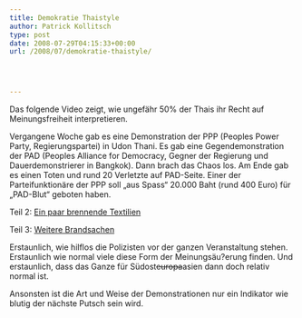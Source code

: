 ```yaml
---
title: Demokratie Thaistyle
author: Patrick Kollitsch
type: post
date: 2008-07-29T04:15:33+00:00
url: /2008/07/demokratie-thaistyle/




---
```

Das folgende Video zeigt, wie ungefähr 50% der Thais ihr Recht auf Meinungsfreiheit interpretieren. 

Vergangene Woche gab es eine Demonstration der <span class="caps">PPP</span> (Peoples Power Party, Regierungspartei) in Udon Thani. Es gab eine Gegendemonstration der <span class="caps">PAD</span> (Peoples Alliance for Democracy, Gegner der Regierung und Dauerdemonstrierer in Bangkok). Dann brach das Chaos los. Am Ende gab es einen Toten und rund 20 Verletzte auf <span class="caps">PAD</span>-Seite. Einer der Parteifunktionäre der <span class="caps">PPP</span> soll &#8222;aus Spass&#8220; 20.000 Baht (rund 400 Euro) für &#8222;<span class="caps">PAD</span>-Blut&#8220; geboten haben.



Teil 2: [Ein paar brennende Textilien][1]
  
Teil 3: [Weitere Brandsachen][2]

Erstaunlich, wie hilflos die Polizisten vor der ganzen Veranstaltung stehen. Erstaunlich wie normal viele diese Form der Meinungsäu?erung finden. Und erstaunlich, dass das Ganze für Südost<del>europa</del>asien dann doch relativ normal ist. 

Ansonsten ist die Art und Weise der Demonstrationen nur ein Indikator wie blutig der nächste Putsch sein wird.

 [1]: http://youtube.com/watch?v=u-eTALiZ5I4&feature=related
 [2]: http://youtube.com/watch?v=B0YMIzlV5qo&feature=related